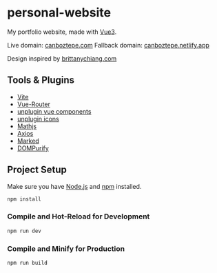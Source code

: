 # personal-website

My portfolio website, made with [Vue3].

Live domain: [canboztepe.com]
Fallback domain: [canboztepe.netlify.app]

Design inspired by [brittanychiang.com]

[brittanychiang.com]: https://brittanychiang.com
[Vue3]: https://vuejs.org/
[canboztepe.netlify.app]: https://canboztepe.netlify.app/
[canboztepe.com]: https://canboztepe.com/

## Tools & Plugins

- [Vite]
- [Vue-Router]
- [unplugin vue components]
- [unplugin icons]
- [Mathjs]
- [Axios]
- [Marked]
- [DOMPurify]

[Vite]: https://vite.dev/
[Vue-Router]: https://router.vuejs.org/
[unplugin icons]: https://github.com/unplugin/unplugin-icons
[unplugin vue components]: https://github.com/unplugin/unplugin-vue-components
[Axios]: https://axios-http.com/docs/intro
[Marked]: https://marked.js.org/
[Mathjs]: https://mathjs.org/
[DOMPurify]: https://github.com/cure53/DOMPurify

## Project Setup

Make sure you have [Node.js] and [npm] installed.

[Node.js]: https://nodejs.org/
[npm]: https://www.npmjs.com/

```sh
npm install
```

### Compile and Hot-Reload for Development

```sh
npm run dev
```

### Compile and Minify for Production

```sh
npm run build
```

